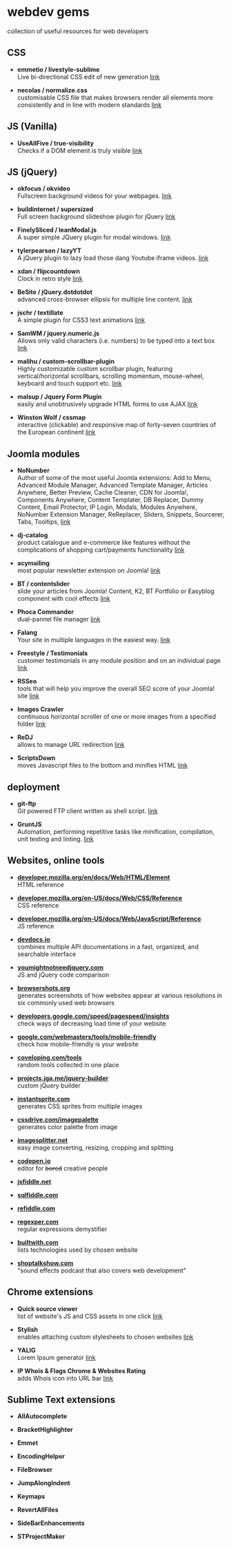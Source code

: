 # webdev gems
collection of useful resources for web developers

  
## CSS

* **emmetio / livestyle-sublime**  
Live bi-directional CSS edit of new generation
[link](https://github.com/emmetio/livestyle-sublime)

* **necolas / normalize.css**  
customisable CSS file that makes browsers render all elements more consistently and in line with modern standards
[link](https://github.com/necolas/normalize)

  
## JS (Vanilla)

* **UseAllFive / true-visibility**  
Checks if a DOM element is truly visible
[link](https://github.com/UseAllFive/true-visibility)

  
## JS (jQuery)

* **okfocus / okvideo**  
  Fullscreen background videos for your webpages.
[link](https://github.com/okfocus/okvideo)

* **buildinternet / supersized**  
  Full screen background slideshow plugin for jQuery
[link](https://github.com/buildinternet/supersized)

* **FinelySliced / leanModal.js**  
   A super simple JQuery plugin for modal windows. 
[link](https://github.com/FinelySliced/leanModal.js)

* **tylerpearson / lazyYT**  
   A jQuery plugin to lazy load those dang Youtube iframe videos.
[link](https://github.com/tylerpearson/lazyYT)

* **xdan / flipcountdown**  
Clock in retro style
[link](https://github.com/xdan/flipcountdown)

* **BeSite / jQuery.dotdotdot**  
advanced cross-browser ellipsis for multiple line content.
[link](https://github.com/BeSite/jQuery.dotdotdot)

* **jschr / textillate**  
A simple plugin for CSS3 text animations
[link](https://github.com/jschr/textillate)

* **SamWM / jquery.numeric.js**  
Allows only valid characters (i.e. numbers) to be typed into a text box
[link](https://github.com/SamWM/jQuery.numeric.js)

* **malihu / custom-scrollbar-plugin**  
Highly customizable custom scrollbar plugin, featuring vertical/horizontal scrollbars, scrolling momentum, mouse-wheel, keyboard and touch support etc.
[link](https://github.com/malihu/custom-scrollbar-plugin)

* **malsup / Jquery Form Plugin**  
easily and unobtrusively upgrade HTML forms to use AJAX
[link](https://github.com/malsup/form)

* **Winston Wolf / cssmap**  
interactive (clickable) and responsive map of forty-seven countries of the European continent
[link](http://winstonwolf.pl/clickable-maps/europe.html)

  
## Joomla modules

* **NoNumber**  
Author of some of the most useful Joomla extensions: 
 Add to Menu,
 Advanced Module Manager,
 Advanced Template Manager,
 Articles Anywhere,
 Better Preview,
 Cache Cleaner,
 CDN for Joomla!,
 Components Anywhere,
 Content Templater,
 DB Replacer,
 Dummy Content,
 Email Protector,
 IP Login,
 Modals,
 Modules Anywhere,
 NoNumber Extension Manager,
 ReReplacer,
 Sliders,
 Snippets,
 Sourcerer,
 Tabs,
 Tooltips,
[link](http://nonumber.nl)

* **dj-catalog**  
product catalogue and e-commerce like features without the complications of shopping cart/payments functionality
[link](http://extensions.joomla.org/extension/directory-a-documentation/directory/dj-catalog-2)

* **acymailing**  
most popular newsletter extension on Joomla!
[link](http://extensions.joomla.org/extensions/extension/marketing/newsletter/acymailing-starter)

* **BT / contentslider**  
slide your articles from Joomla! Content, K2, BT Portfolio or Easyblog component with cool effects
[link](http://extensions.joomla.org/extension/bt-content-slider)

* **Phoca Commander**  
dual-pannel file manager
[link](http://extensions.joomla.org/extension/phoca-commander)

* **Falang**  
Your site in multiple languages in the easiest way. 
[link](http://extensions.joomla.org/extension/falang)

* **Freestyle / Testimonials**  
customer testimonials in any module position and on an individual page
[link](http://extensions.joomla.org/extensions/extension/contacts-and-feedback/testimonials-a-suggestions/testimonials)

* **RSSeo**  
tools that will help you improve the overall SEO score of your Joomla! site
[link](http://extensions.joomla.org/extension/site-management/seo-a-metadata/rsseo-suite)

* **Images Crawler**  
continuous horizontal scroller of one or more images from a specified folder
[link](http://extensions.joomla.org/extension/images-crawler)

* **ReDJ**  
 allows to manage URL redirection
[link](http://extensions.joomla.org/extension/redj)

* **ScriptsDown**  
moves Javascript files to the bottom and minifies HTML
[link](http://extensions.joomla.org/extension/scriptsdown)

  
## deployment

* **git-ftp**  
Git powered FTP client written as shell script.
[link](https://github.com/git-ftp/git-ftp)

* **GruntJS**  
Automation, performing repetitive tasks like minification, compilation, unit testing and linting.
[link](http://gruntjs.com/)

  
## Websites, online tools

* **[developer.mozilla.org/en/docs/Web/HTML/Element](http://developer.mozilla.org/en/docs/Web/HTML/Element)**  
HTML reference


* **[developer.mozilla.org/en-US/docs/Web/CSS/Reference](http://developer.mozilla.org/en-US/docs/Web/CSS/Reference)**  
CSS reference

* **[developer.mozilla.org/en-US/docs/Web/JavaScript/Reference](http://developer.mozilla.org/en-US/docs/Web/JavaScript/Reference)**  
JS reference

* **[devdocs.io](http://devdocs.io)**  
combines multiple API documentations in a fast, organized, and searchable interface

* **[youmightnotneedjquery.com](http://youmightnotneedjquery.com)**  
JS and jQuery code comparison

* **[browsershots.org](http://browsershots.org)**  
generates screenshots of how websites appear at various resolutions in six commonly used web browsers

* **[developers.google.com/speed/pagespeed/insights](http://developers.google.com/speed/pagespeed/insights)**  
check ways of decreasing load time of your website

* **[google.com/webmasters/tools/mobile-friendly](http://google.com/webmasters/tools/mobile-friendly)**  
check how mobile-friendly is your website

* **[coveloping.com/tools](http://coveloping.com/tools)**  
random tools collected in one place

* **[projects.jga.me/jquery-builder](http://projects.jga.me/jquery-builder)**  
custom jQuery builder

* **[instantsprite.com](http://instantsprite.com)**  
generates CSS sprites from multiple images

* **[cssdrive.com/imagepalette](http://cssdrive.com/imagepalette)**  
generates color palette from image

* **[imagesplitter.net](http://imagesplitter.net)**  
easy image converting, resizing, cropping and splitting

* **[codepen.io](http://codepen.io)**  
editor for ~~bored~~ creative people

* **[jsfiddle.net](http://jsfiddle.net)**  

* **[sqlfiddle.com](http://sqlfiddle.com)**  

* **[refiddle.com](http://refiddle.com)**  

* **[regexper.com](http://regexper.com)**  
regular expressions demystifier

* **[builtwith.com](http://builtwith.com)**  
lists technologies used by chosen website

* **[shoptalkshow.com](http://shoptalkshow.com)**  
"sound effects podcast that also covers web development"


	
  
## Chrome extensions

* **Quick source viewer**  
list of website's JS and CSS assets in one click [link](https://chrome.google.com/webstore/detail/quick-source-viewer/cfmcghennfbpmhemnnfjhkdmnbidpanb)

* **Stylish**  
enables attaching custom stylesheets to chosen websites [link](https://chrome.google.com/webstore/detail/stylish/fjnbnpbmkenffdnngjfgmeleoegfcffe?hl=en)

* **YALIG**  
Lorem Ipsum generator [link](https://chrome.google.com/webstore/detail/yet-another-lorem-ipsum-g/jffcmkkfbampimhpimhofhhkanhflfce?hl=en)

* **IP Whois & Flags Chrome & Websites Rating**  
adds Whois icon into URL bar [link](https://chrome.google.com/webstore/detail/ip-whois-flags-chrome-web/kmdfbacgombndnllogoijhnggalgmkon?hl=en)


  
## Sublime Text extensions


* **AllAutocomplete**  

* **BracketHighlighter**  

* **Emmet**  

* **EncodingHelper**  

* **FileBrowser**  

* **JumpAlongIndent**  

* **Keymaps**  

* **RevertAllFiles**  

* **SideBarEnhancements**  

* **STProjectMaker**
